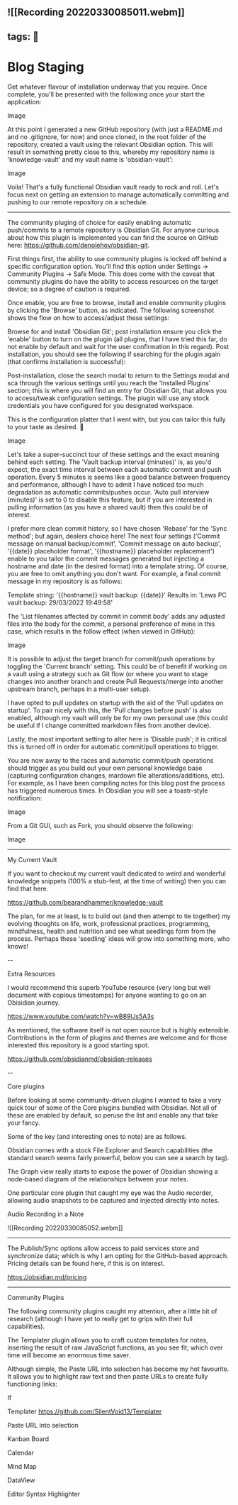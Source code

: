 
![[Recording 20220330085011.webm]]
---
tags: 🧪
---

# Blog Staging

Get whatever flavour of installation underway that you require. Once complete, you'll be presented with the following once your start the application:

Image

At this point I generated a new GitHub repository (with just a README.md and no .gitignore, for now) and once cloned, in the root folder of the repository, created a vault using the relevant Obsidian option. This will result in something pretty close to this, whereby my repository name is 'knowledge-vault' and my vault name is 'obsidian-vault':

Image

Voila! That's a fully functional Obsidian vault ready to rock and roll. Let's focus next on getting an extension to manage automatically committing and pushing to our remote repository on a schedule.

---

The community pluging of choice for easily enabling automatic push/commits to a remote repository is Obsidian Git. For anyone curious about how this plugin is implemented you can find the source on GitHub here: https://github.com/denolehov/obsidian-git.

First things first, the ability to use community plugins is locked off behind a specific configuration option. You'll find this option under Settings -> Community Plugins -> Safe Mode. This does come with the caveat that community plugins do have the ability to access resources on the target device; so a degree of caution is required.

Once enable, you are free to browse, install and enable community plugins by clicking the 'Browse' button, as indicated. The following screenshot shows the flow on how to access/adjust these settings:

Browse for and install 'Obsidian Git'; post installation ensure you click the 'enable' button to turn on the plugin (all plugins, that I have tried this far, do not enable by default and wait for the user confirmation in this regard). Post installation, you should see the following if searching for the plugin again (that confirms installation is successful):

Post-installation, close the search modal to return to the Settings modal and sca through the various settings until you reach the 'Installed Plugins' section; this is where you will find an entry for Obsidian Git, that allows you to access/tweak configuration settings. The plugin will use any stock credentials you have configured for you designated workspace.

This is the configuration platter that I went with, but you can tailor this fully to your taste as desired. 🍴

Image

Let's take a super-succinct tour of these settings and the exact meaning behind each setting. The 'Vault backup interval (minutes)' is, as you'd expect, the exact time interval between each automatic commit and push operation. Every 5 minutes is seems like a good balance between frequency and performance, although I have to admit I have noticed too much degradation as automatic commits/pushes occur. 'Auto pull interview (minutes)' is set to 0 to disable this feature, but if you are interested in pulling information (as you have a shared vault) then this could be of interest.

I prefer more clean commit history, so I have chosen 'Rebase' for the 'Sync method'; but again, dealers choice here! The next four settings ('Commit message on manual backup/commit', 'Commit message on auto backup', '{{date}} placeholder format', '{{hostname}} placeholder replacement') enable to you tailor the commit messages generated but injecting a hostname and date (in the desired format) into a template string. Of course, you are free to omit anything you don't want. For example, a final commit message in my repository is as follows:

Template string: '{{hostname}} vault backup: {{date}}'
Results in: 'Lews PC vault backup: 29/03/2022 19:49:58'

The 'List filenames affected by commit in commit body' adds any adjusted files into the body for the commit, a personal preference of mine in this case, which results in the follow effect (when viewed in GitHub):

Image

It is possible to adjust the target branch for commit/push operations by toggling the 'Current branch' setting. This could be of benefit if working on a vault using a strategy such as Git flow (or where you want to stage changes into another branch and create Pull Requests/merge into another upstream branch, perhaps in a multi-user setup).

I have opted to pull updates on startup with the aid of the 'Pull updates on startup'. To pair nicely with this, the 'Pull changes before push' is also enabled, although my vault will only be for my own personal use (this could be useful if I change committed markdown files from another device).

Lastly, the most important setting to alter here is 'Disable push'; it is critical this is turned off in order for automatic commit/pull operations to trigger.

You are now away to the races and automatic commit/push operations should trigger as you build out your own personal knowledge base (capturing configuration changes, mardown file alterations/additions, etc). For example, as I have been compiling notes for this blog post the process has triggered numerous times. In Obsidian you will see a toastr-style notification:

Image

From a Git GUI, such as Fork, you should observe the following:

Image


---

My Current Vault

If you want to checkout my current vault dedicated to weird and wonderful knowledge snippets (100% a stub-fest, at the time of writing) then you can find that here.

https://github.com/bearandhammer/knowledge-vault

The plan, for me at least, is to build out (and then attempt to tie together) my evolving thoughts on life, work, professional practices, programming, mindfulness, health and nutrition and see what seedlings form from the process. Perhaps these 'seedling' ideas will grow into something more, who knows!

--

Extra Resources

I would recommend this superb YouTube resource (very long but well document with copious timestamps) for anyone wanting to go on an Obisidian journey.

https://www.youtube.com/watch?v=wB89lJs5A3s

As mentioned, the software itself is not open source but is highly extensible. Contributions in the form of plugins and themes are welcome and for those interested this repository is a good starting spot.

https://github.com/obsidianmd/obsidian-releases

--

Core plugins

Before looking at some community-driven plugins I wanted to take a very quick tour of some of the Core plugins bundled with Obsidian. Not all of these are enabled by default, so peruse the list and enable any that take your fancy.

Some of the key (and interesting ones to note) are as follows.

Obsidian comes with a stock File Explorer and Search capabilities (the standard search seems fairly powerful, below you can see a search by tag).

The Graph view really starts to expose the power of Obsidian showing a node-based diagram of the relationships between your notes.

One particular core plugin that caught my eye was the Audio recorder, allowing audio snapshots to be captured and injected directly into notes.

Audio Recording in a Note


![[Recording 20220330085052.webm]]

---

The Publish/Sync options allow access to paid services store and synchronize data; which is why I am opting for the GitHub-based approach. Pricing details can be found here, if this is on interest.

https://obsidian.md/pricing


--- 

Community Plugins

The following community plugins caught my attention, after a little bit of research (although I have yet to really get to grips with their full capabilities).

The Templater plugin allows you to craft custom templates for notes, inserting the result of raw JavaScript functions, as you see fit; which over time will become an enormous time saver.

Although simple, the Paste URL into selection has become my hot favourite. It allows you to highlight raw text and then paste URLs to create fully functioning links:

If 

Templater https://github.com/SilentVoid13/Templater

Paste URL into selection

Kanban Board

Calendar

Mind Map

DataView

Editor Syntax Highlighter